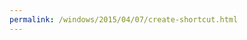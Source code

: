 ```yaml
---
permalink: /windows/2015/04/07/create-shortcut.html
---
```


<script>
  window.location.href="/post/create-shortcut-file-using-csharp.html";
</script>